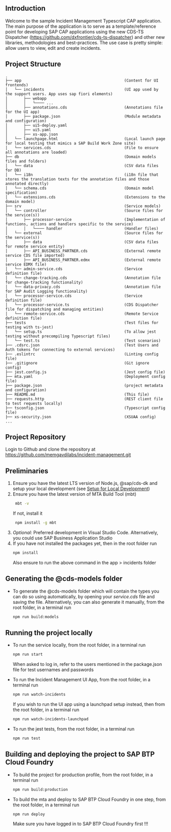## Introduction

Welcome to the sample Incident Management Typescript CAP application.
The main purpose of the application is to serve as a template/reference point for developing SAP CAP applications using the new CDS-TS Dispatcher (https://github.com/dxfrontier/cds-ts-dispatcher) and other new libraries, methodologies and best-practices.
The use case is pretty simple: allow users to view, edit and create incidents.

## Project Structure

```
.
├── app                                             (Content for UI frontends)
│   └── incidents                                   (UI app used by the support users. App uses sap fiori elements)
│       ├── webapp
│       │   └──── ...
│       ├── annotations.cds                         (Annotations file for the UI app)
│       ├── package.json                            (Module metadata and configuration)
│       ├── ui5-deploy.yaml
│       ├── ui5.yaml
│       ├── xs-app.json
│   └── launchpage.html                             (Local launch page for local testing that mimics a SAP Build Work Zone site)
│   └── services.cds                                (File to ensure all annotations are loaded)
├── db                                              (Domain models files and folders)
│   └── data                                        (CSV data files for DB)
│   └── i18n                                        (i18n file that stores the translation texts for the annotation files and those annotated directly)
│   └── schema.cds                                  (Domain model specification)
│   └── extensions.cds                              (Extensions to the domain model)
├── srv                                             (Service models)
│   └── controller                                  (Source files for the service(s))
│       ├── processor-service                       (Implementation of functions, actions and handlers specific to the service)
│       │   └──── handler                           (Handler files)
│   └── external                                    (Source files for the service(s))
│       ├── data                                    (CSV data files for remote service entity)
│       ├── API_BUSINESS_PARTNER.cds                (External remote service CDS file imported)
│       ├── API_BUSINESS_PARTNER.edmx               (External remote service EDMX file)
│   └── admin-service.cds                           (Service definition file)
│   └── change-tracking.cds                         (Annotation file for change-tracking functionality)
│   └── data-privacy.cds                            (Annotation file for SAP Audit Logging functionality)
│   └── processor-service.cds                       (Service definition file)
│   └── processor-service.ts                        (CDS Dispatcher file for dispatching and managing entities)
│   └── remote-service.cds                          (Remote Service definition file)
├── tests                                           (Test files for testing with ts-jest)
│   └── setup.ts                                    (To allow jest testing without precompiling Typescript files)
│   └── test.ts                                     (Test scenarios)
├── .cdsrc.json                                     (Test Users and Auth tokens for connecting to external services)
├── .eslintrc                                       (Linting config file)
├── .gitignore                                      (Git ignore config)
├── jest.config.js                                  (Jest config file)
├── mta.yaml                                        (Deployment config file)
├── package.json                                    (project metadata and configuration)
├── README.md                                       (This file)
├── requests.http                                   (REST client file to test requests locally)
├── tsconfig.json                                   (Typescript config file)
├── xs-security.json                                (XSUAA config)
...
```

## Project Repository

Login to Github and clone the repository at https://github.com/memgavdilabs/incident-management.git

## Preliminaries

1. Ensure you have the latest LTS version of Node.js, @sap/cds-dk and setup your local development (see [Setup for Local Development](https://cap.cloud.sap/docs/get-started/jumpstart#setup))
2. Ensure you have the latest version of MTA Build Tool (mbt)
   ```sh
    mbt -v
   ```
   If not, install it
   ```sh
    npm install -g mbt
   ```
3. _Optional:_ Preferred development in Visual Studio Code. Alternatively, you could use SAP Business Application Studio
4. If you have not installed the packages yet, then in the root folder run
   ```sh
   npm install
   ```
   Also ensure to run the above command in the app > incidents folder

## Generating the @cds-models folder

- To generate the @cds-models folder which will contain the types you can do so using automatically, by opening your _service.cds_ file and saving the file.
  Alternatively, you can also generate it manually, from the root folder, in a terminal run
  ```sh
  npm run build:models
  ```

## Running the project locally

- To run the service locally, from the root folder, in a terminal run

  ```sh
  npm run start
  ```

  When asked to log in, refer to the users mentioned in the package.json file for test usernames and passwords

- To run the Incident Management UI App, from the root folder, in a terminal run

  ```sh
  npm run watch-incidents
  ```

  If you wish to run the UI app using a launchpad setup instead, then from the root folder, in a terminal run

  ```sh
  npm run watch-incidents-launchpad
  ```

- To run the jest tests, from the root folder, in a terminal run

  ```sh
  npm run test
  ```

## Building and deploying the project to SAP BTP Cloud Foundry

- To build the project for production profile, from the root folder, in a terminal run

  ```sh
  npm run build:production
  ```

- To build the mta and deploy to SAP BTP Cloud Foundry in one step, from the root folder, in a terminal run

  ```sh
  npm run deploy
  ```

  Make sure you have logged in to SAP BTP Cloud Foundry first !!!
